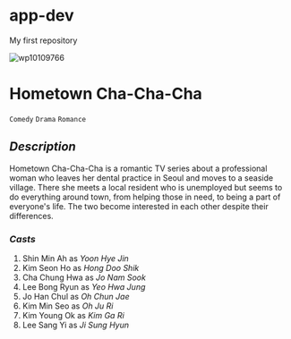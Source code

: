 # app-dev
My first repository

![wp10109766](https://github.com/MacasunodCJ/app-dev/assets/152269275/42c058b1-4abd-439b-9425-7dad2a02358c)


# **Hometown Cha-Cha-Cha**

`Comedy` `Drama` `Romance`

## *Description*
Hometown Cha-Cha-Cha is a romantic TV series about a professional woman who leaves her dental practice in Seoul and moves to a seaside village. There she meets a local resident who is unemployed but seems to do everything around town, from helping those in need, to being a part of everyone's life. The two become interested in each other despite their differences.

### *Casts*
1. Shin Min Ah as *Yoon Hye Jin*
2. Kim Seon Ho as *Hong Doo Shik*
3. Cha Chung Hwa as *Jo Nam Sook*
4. Lee Bong Ryun as *Yeo Hwa Jung*
5. Jo Han Chul as *Oh Chun Jae*
6. Kim Min Seo as *Oh Ju Ri*
7. Kim Young Ok as *Kim Ga Ri*
8. Lee Sang Yi as *Ji Sung Hyun*
